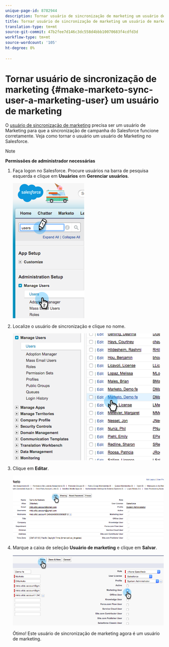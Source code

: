 ```yaml
---
unique-page-id: 8782944
description: Tornar usuário de sincronização de marketing um usuário de marketing - documentos do marketing - Documentação do produto
title: Tornar usuário de sincronização de marketing um usuário de marketing
translation-type: tm+mt
source-git-commit: 47b2fee7d146c3dc558d4bbb10070683f4cdfd3d
workflow-type: tm+mt
source-wordcount: '105'
ht-degree: 0%

---
```



# Tornar usuário de sincronização de marketing {#make-marketo-sync-user-a-marketing-user} um usuário de marketing

O [usuário de sincronização de marketing](../../../../../../product-docs/crm-sync/salesforce-sync/setup/enterprise-unlimited-edition/step-2-of-3-create-a-salesforce-user-for-marketo-enterprise-unlimited.md) precisa ser um usuário de Marketing para que a sincronização de campanha do Salesforce funcione corretamente. Veja como tornar o usuário um usuário de Marketing no Salesforce.

>[!NOTE]
>
>**Permissões de administrador necessárias**

1. Faça logon no Salesforce. Procure usuários na barra de pesquisa esquerda e clique em **Usuários** em **Gerenciar usuários**.

   ![](assets/image2015-7-8-14-3a25-3a49.png)

1. Localize o usuário de sincronização e clique no nome.

   ![](assets/image2015-7-8-14-3a27-3a32.png)

1. Clique em **Editar**.

   ![](assets/image2015-7-8-14-3a29-3a7.png)

1. Marque a caixa de seleção **Usuário de marketing** e clique em **Salvar**.

   ![](assets/image2015-7-8-14-3a30-3a16.png)

   Ótimo! Este usuário de sincronização de marketing agora é um usuário de marketing.


